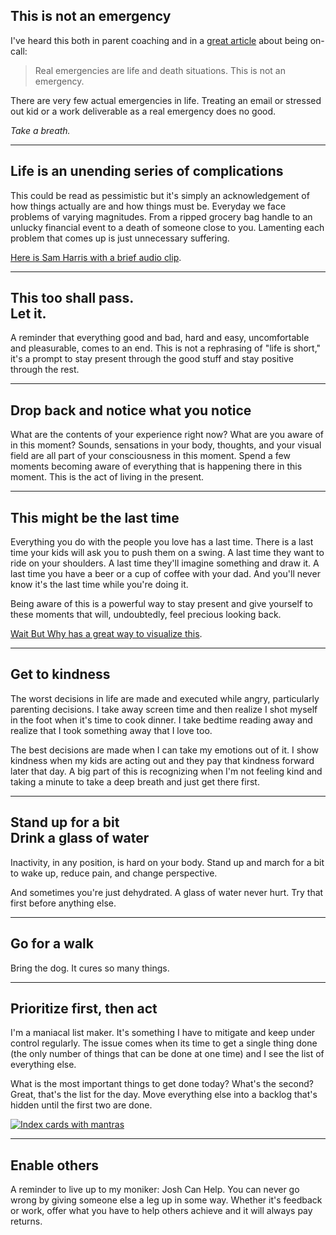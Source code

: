 ## This is not an emergency


I've heard this both in parent coaching and in a [great article](https://medium.com/@konigsberg/patterns-and-anti-patterns-of-the-primary-interrupt-d82cc1362048) about being on-call: 

> Real emergencies are life and death situations. This is not an emergency.

There are very few actual emergencies in life. Treating an email or stressed out kid or a work deliverable as a real emergency does no good. 

*Take a breath.*

---

## Life is an unending series of complications 


This could be read as pessimistic but it's simply an acknowledgement of how things actually are and how things must be. Everyday we face problems of varying magnitudes. From a ripped grocery bag handle to an unlucky financial event to a death of someone close to you. Lamenting each problem that comes up is just unnecessary suffering.

[Here is Sam Harris with a brief audio clip](https://www.facebook.com/Samharrisorg/videos/learn-to-embrace-lifes-complications/617808915751783/).

---

## This too shall pass.<br>Let it.


A reminder that everything good and bad, hard and easy, uncomfortable and pleasurable, comes to an end. This is not a rephrasing of "life is short," it's a prompt to stay present through the good stuff and stay positive through the rest. 

---

## Drop back and notice what you notice


What are the contents of your experience right now? What are you aware of in this moment? Sounds, sensations in your body, thoughts, and your visual field are all part of your consciousness in this moment. Spend a few moments becoming aware of everything that is happening there in this moment. This is the act of living in the present.

---

## This might be the last time


Everything you do with the people you love has a last time. There is a last time your kids will ask you to push them on a swing. A last time they want to ride on your shoulders. A last time they'll imagine something and draw it. A last time you have a beer or a cup of coffee with your dad. And you'll never know it's the last time while you're doing it.

Being aware of this is a powerful way to stay present and give yourself to these moments that will, undoubtedly, feel precious looking back. 

[Wait But Why has a great way to visualize this](https://waitbutwhy.com/2015/12/the-tail-end.html).

---

## Get to kindness


The worst decisions in life are made and executed while angry, particularly parenting decisions. I take away screen time and then realize I shot myself in the foot when it's time to cook dinner. I take bedtime reading away and realize that I took something away that I love too.

The best decisions are made when I can take my emotions out of it. I show kindness when my kids are acting out and they pay that kindness forward later that day. A big part of this is recognizing when I'm not feeling kind and taking a minute to take a deep breath and just get there first.

---

## Stand up for a bit<br>Drink a glass of water


Inactivity, in any position, is hard on your body. Stand up and march for a bit to wake up, reduce pain, and change perspective.

And sometimes you're just dehydrated. A glass of water never hurt. Try that first before anything else.

---

## Go for a walk


Bring the dog. It cures so many things. 

---

## Prioritize first, then act


I'm a maniacal list maker. It's something I have to mitigate and keep under control regularly. The issue comes when its time to get a single thing done (the only number of things that can be done at one time) and I see the list of everything else.

What is the most important things to get done today? What's the second? Great, that's the list for the day. Move everything else into a backlog that's hidden until the first two are done. 

[![Index cards with mantras](/_images/2021/02/the_lists_grew_and_multiplied.jpg)](https://www.amazon.com/Liszts-Kyo-Maclear/dp/1770494960)

---

## Enable others


A reminder to live up to my moniker: Josh Can Help. You can never go wrong by giving someone else a leg up in some way. Whether it's feedback or work, offer what you have to help others achieve and it will always pay returns.
